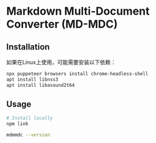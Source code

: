 # Markdown Multi-Document Converter (MD-MDC)

## Installation

如果在Linux上使用，可能需要安装以下依赖：

```bash
npx puppeteer browsers install chrome-headless-shell
apt install libnss3
apt install libasound2t64
```

## Usage

```bash
# Install locally
npm link

mdmmdc --version
```
